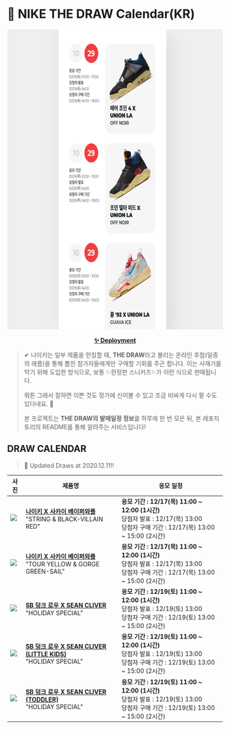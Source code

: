 # 👟 NIKE THE DRAW Calendar(KR)

<div align="center">
  <a href="https://junhoyeo.github.io/NIKE-THE-DRAW-Calendar/">
    <img src="./docs/images/preview.png" alt="Preview image of deployed application" height="700px" width="700px" />
  </a>
</div>

<p align="center">
  <a href="https://junhoyeo.github.io/NIKE-THE-DRAW-Calendar/">
    <strong>✨ Deployment</strong>
  </a>
</p>

> ✔ 나이키는 일부 제품을 런칭할 때, **THE DRAW**라고 불리는 온라인 추첨(일종의 래플)을 통해 뽑힌 참가자들에게만 구매할 기회를 주곤 합니다. 이는 사재기를 막기 위해 도입한 방식으로, 보통 ✨한정판 스니커즈✨가 이런 식으로 판매됩니다.
>
> 뭐튼 그래서 잘하면 이쁜 것도 정가에 신어볼 수 있고 조금 비싸게 다시 팔 수도 있다네요. 🤭
>
> 본 프로젝트는 **THE DRAW의 발매일정 정보**를 하루에 한 번 모은 뒤, 본 레포지토리의 README를 통해 알려주는 서비스입니다!

## DRAW CALENDAR

<!-- DRAW CALENDAR: START -->

> 👟 Updated Draws at 2020.12.11‼️

| 사진 | 제품명 | 응모 일정 |
| --- | ---- | ------- |
| <img src="https://static-breeze.nike.co.kr/kr/ko_kr/cmsstatic/product/DD3035-200/951506a6-6417-42ac-b5cc-6ec611cf8587_primary.jpg?snkrBrowse" width="256" /> | <a href="https://www.nike.com/kr/launch/t/men/fw/nike-sportswear/DD3035-200/xjys26/nike-vaporwaffle-sacai"><strong>나이키 X 사카이 베이퍼와플</strong><br /></a> "STRING & BLACK-VILLAIN RED" | <strong>응모 기간 : 12/17(목) 11:00 ~ 12:00 (1시간)</strong><br />당첨자 발표 : 12/17(목) 13:00<br />당첨자 구매 기간 : 12/17(목) 13:00 ~ 15:00 (2시간) |
| <img src="https://static-breeze.nike.co.kr/kr/ko_kr/cmsstatic/product/CV1363-700/e00bd277-fe7f-42fe-a776-febc3871178b_primary.jpg?snkrBrowse" width="256" /> | <a href="https://www.nike.com/kr/launch/t/men/fw/nike-sportswear/CV1363-700/iwfi55/nike-vaporwaffle-sacai"><strong>나이키 X 사카이 베이퍼와플</strong><br /></a> "TOUR YELLOW & GORGE GREEN-SAIL" | <strong>응모 기간 : 12/17(목) 11:00 ~ 12:00 (1시간)</strong><br />당첨자 발표 : 12/17(목) 13:00<br />당첨자 구매 기간 : 12/17(목) 13:00 ~ 15:00 (2시간) |
| <img src="https://static-breeze.nike.co.kr/kr/ko_kr/cmsstatic/product/DC9936-100/fd33a604-2684-40b9-8f44-1f69511f872a_primary.jpg?snkrBrowse" width="256" /> | <a href="https://www.nike.com/kr/launch/t/adult-unisex/fw/action-outdoor/DC9936-100/iwbw65/nike-sb-dunk-low-pro-qs"><strong>SB 덩크 로우 X SEAN CLIVER</strong><br /></a> "HOLIDAY SPECIAL" | <strong>응모 기간 : 12/19(토) 11:00 ~ 12:00 (1시간)</strong><br />당첨자 발표 : 12/19(토) 13:00<br />당첨자 구매 기간 : 12/19(토) 13:00 ~ 15:00 (2시간) |
| <img src="https://static-breeze.nike.co.kr/kr/ko_kr/cmsstatic/product/DJ2519-400/bd3304da-a114-4d89-a895-cb6f4afaaab8_primary.jpg?snkrBrowse" width="256" /> | <a href="https://www.nike.com/kr/launch/t/little-kids/fw/action-outdoor/DJ2519-400/zgpx86/nike-sb-dunk-low-pro-qs-ps"><strong>SB 덩크 로우 X SEAN CLIVER (LITTLE KIDS)</strong><br /></a> "HOLIDAY SPECIAL" | <strong>응모 기간 : 12/19(토) 11:00 ~ 12:00 (1시간)</strong><br />당첨자 발표 : 12/19(토) 13:00<br />당첨자 구매 기간 : 12/19(토) 13:00 ~ 15:00 (2시간) |
| <img src="https://static-breeze.nike.co.kr/kr/ko_kr/cmsstatic/product/DJ2520-400/da26e283-7513-4f1f-96f0-2e4758faa4cc_primary.jpg?snkrBrowse" width="256" /> | <a href="https://www.nike.com/kr/launch/t/baby/fw/action-outdoor/DJ2520-400/opsn46/nike-sb-dunk-low-pro-qs-td"><strong>SB 덩크 로우 X SEAN CLIVER (TODDLER)</strong><br /></a> "HOLIDAY SPECIAL" | <strong>응모 기간 : 12/19(토) 11:00 ~ 12:00 (1시간)</strong><br />당첨자 발표 : 12/19(토) 13:00<br />당첨자 구매 기간 : 12/19(토) 13:00 ~ 15:00 (2시간) |

<!-- DRAW CALENDAR: END -->
